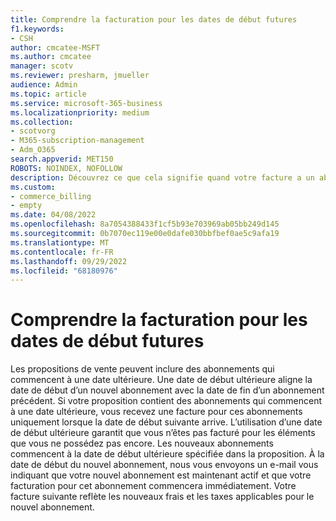 ```yaml
---
title: Comprendre la facturation pour les dates de début futures
f1.keywords:
- CSH
author: cmcatee-MSFT
ms.author: cmcatee
manager: scotv
ms.reviewer: presharm, jmueller
audience: Admin
ms.topic: article
ms.service: microsoft-365-business
ms.localizationpriority: medium
ms.collection:
- scotvorg
- M365-subscription-management
- Adm_O365
search.appverid: MET150
ROBOTS: NOINDEX, NOFOLLOW
description: Découvrez ce que cela signifie quand votre facture a un abonnement avec une date de début ultérieure.
ms.custom:
- commerce_billing
- empty
ms.date: 04/08/2022
ms.openlocfilehash: 8a7054388433f1cf5b93e703969ab05bb249d145
ms.sourcegitcommit: 0b7070ec119e00e0dafe030bbfbef0ae5c9afa19
ms.translationtype: MT
ms.contentlocale: fr-FR
ms.lasthandoff: 09/29/2022
ms.locfileid: "68180976"
---
```

# <a name="understand-invoicing-for-future-start-dates"></a>Comprendre la facturation pour les dates de début futures

Les propositions de vente peuvent inclure des abonnements qui commencent à une date ultérieure. Une date de début ultérieure aligne la date de début d’un nouvel abonnement avec la date de fin d’un abonnement précédent. Si votre proposition contient des abonnements qui commencent à une date ultérieure, vous recevez une facture pour ces abonnements uniquement lorsque la date de début suivante arrive. L’utilisation d’une date de début ultérieure garantit que vous n’êtes pas facturé pour les éléments que vous ne possédez pas encore. Les nouveaux abonnements commencent à la date de début ultérieure spécifiée dans la proposition. À la date de début du nouvel abonnement, nous vous envoyons un e-mail vous indiquant que votre nouvel abonnement est maintenant actif et que votre facturation pour cet abonnement commencera immédiatement. Votre facture suivante reflète les nouveaux frais et les taxes applicables pour le nouvel abonnement.
